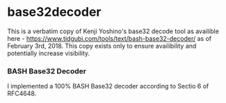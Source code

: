# base32decoder
This is a verbatim copy of Kenji Yoshino's base32 decode tool as availible here - https://www.tidgubi.com/tools/text/bash-base32-decoder/ as of February 3rd, 2018. This copy exists only to ensure availibility and potentially increase visibility. 

### BASH Base32 Decoder
I implemented a 100% BASH Base32 decoder according to Sectio 6 of RFC4648.
